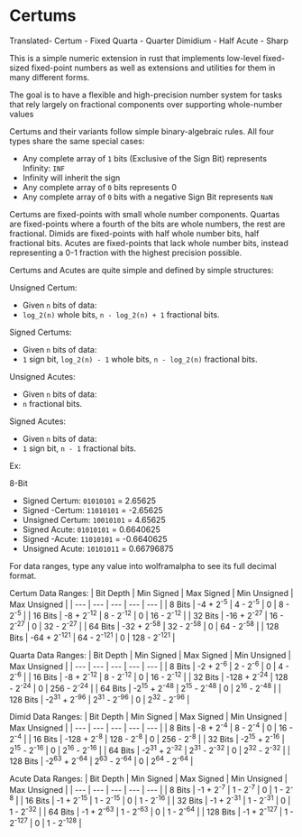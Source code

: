 # Certums

Translated-
Certum - Fixed
Quarta - Quarter
Dimidium - Half
Acute - Sharp

This is a simple numeric extension in rust that implements low-level fixed-sized fixed-point numbers
as well as extensions and utilities for them in many different forms.

The goal is to have a flexible and high-precision number system for tasks that rely largely on fractional components over supporting whole-number values

Certums and their variants follow simple binary-algebraic rules.
All four types share the same special cases:
* Any complete array of `1` bits (Exclusive of the Sign Bit) represents Infinity: `INF`
* Infinity will inherit the sign
* Any complete array of `0` bits represents 0
* Any complete array of `0` bits with a negative Sign Bit represents `NaN`

Certums are fixed-points with small whole number components. 
Quartas are fixed-points where a fourth of the bits are whole numbers, the rest are fractional.
Dimids are fixed-points with half whole number bits, half fractional bits.
Acutes are fixed-points that lack whole number bits, instead representing a 0-1 fraction with the highest precision possible.

Certums and Acutes are quite simple and defined by simple structures:

Unsigned Certum:
* Given `n` bits of data:
* `log_2(n)` whole bits, `n - log_2(n) + 1` fractional bits.

Signed Certums:
* Given `n` bits of data:
* `1` sign bit, `log_2(n) - 1` whole bits, `n - log_2(n)` fractional bits.

Unsigned Acutes:
* Given `n` bits of data:
* `n` fractional bits.

Signed Acutes:
* Given `n` bits of data:
* `1` sign bit, `n - 1` fractional bits.

Ex: 

8-Bit
* Signed Certum: `01010101` = 2.65625
* Signed -Certum: `11010101` = -2.65625
* Unsigned Certum: `10010101` = 4.65625
* Signed Acute: `01010101` = 0.6640625
* Signed -Acute: `11010101` = -0.6640625
* Unsigned Acute: `10101011` = 0.66796875

For data ranges, type any value into wolframalpha to see its full decimal format.

Certum Data Ranges:
| Bit Depth | Min Signed             | Max Signed            | Min Unsigned | Max Unsigned           |
| ---       | ---                    | ---                   | ---          | ---                    |
| 8 Bits    | -4 + 2<sup>-5</sup>    | 4 - 2<sup>-5</sup>    | 0            | 8 - 2<sup>-5</sup>     |
| 16 Bits   | -8 + 2<sup>-12</sup>   | 8 - 2<sup>-12</sup>   | 0            | 16 - 2<sup>-12</sup>   |
| 32 Bits   | -16 + 2<sup>-27</sup>  | 16 - 2<sup>-27</sup>  | 0            | 32 - 2<sup>-27</sup>   |
| 64 Bits   | -32 + 2<sup>-58</sup>  | 32 - 2<sup>-58</sup>  | 0            | 64 - 2<sup>-58</sup>   |
| 128 Bits  | -64 + 2<sup>-121</sup> | 64 - 2<sup>-121</sup> | 0            | 128 - 2<sup>-121</sup> |

Quarta Data Ranges:
| Bit Depth | Min Signed               | Max Signed              | Min Unsigned | Max Unsigned            |
| ---       | ---                      | ---                     | ---          | ---                     |
| 8 Bits    | -2 + 2<sup>-6</sup>      | 2 - 2<sup>-6</sup>      | 0            | 4 - 2<sup>-6</sup>      |
| 16 Bits   | -8 + 2<sup>-12</sup>     | 8 - 2<sup>-12</sup>     | 0            | 16 - 2<sup>-12</sup>    |
| 32 Bits   | -128 + 2<sup>-24</sup>   | 128 - 2<sup>-24</sup>   | 0            | 256 - 2<sup>-24</sup>   |
| 64 Bits   | -2<sup>15</sup> + 2<sup>-48</sup> | 2<sup>15</sup> - 2<sup>-48</sup> | 0 | 2<sup>16</sup> - 2<sup>-48</sup> |
| 128 Bits  | -2<sup>31</sup> + 2<sup>-96</sup> | 2<sup>31</sup> - 2<sup>-96</sup> | 0 | 2<sup>32</sup> - 2<sup>-96</sup> |

Dimid Data Ranges:
| Bit Depth | Min Signed               | Max Signed              | Min Unsigned | Max Unsigned            |
| ---       | ---                      | ---                     | ---          | ---                     |
| 8 Bits    | -8 + 2<sup>-4</sup>      | 8 - 2<sup>-4</sup>      | 0            | 16 - 2<sup>-4</sup>     |
| 16 Bits   | -128 + 2<sup>-8</sup>    | 128 - 2<sup>-8</sup>    | 0            | 256 - 2<sup>-8</sup>    |
| 32 Bits   | -2<sup>15</sup> + 2<sup>-16</sup> | 2<sup>15</sup> - 2<sup>-16</sup> | 0 | 2<sup>16</sup> - 2<sup>-16</sup> |
| 64 Bits   | -2<sup>31</sup> + 2<sup>-32</sup> | 2<sup>31</sup> - 2<sup>-32</sup> | 0 | 2<sup>32</sup> - 2<sup>-32</sup> |
| 128 Bits  | -2<sup>63</sup> + 2<sup>-64</sup> | 2<sup>63</sup> - 2<sup>-64</sup> | 0 | 2<sup>64</sup> - 2<sup>-64</sup> |

Acute Data Ranges:
| Bit Depth | Min Signed            | Max Signed           | Min Unsigned | Max Unsigned           |
| ---       | ---                   | ---                  | ---          | ---                    |
| 8 Bits    | -1 + 2<sup>-7</sup>   | 1 - 2<sup>-7</sup>   | 0            | 1 - 2<sup>-8</sup>     |
| 16 Bits   | -1 + 2<sup>-15</sup>  | 1 - 2<sup>-15</sup>  | 0            | 1 - 2<sup>-16</sup>    |
| 32 Bits   | -1 + 2<sup>-31</sup>  | 1 - 2<sup>-31</sup>  | 0            | 1 - 2<sup>-32</sup>    |
| 64 Bits   | -1 + 2<sup>-63</sup>  | 1 - 2<sup>-63</sup>  | 0            | 1 - 2<sup>-64</sup>    |
| 128 Bits  | -1 + 2<sup>-127</sup> | 1 - 2<sup>-127</sup> | 0            | 1 - 2<sup>-128</sup>   |